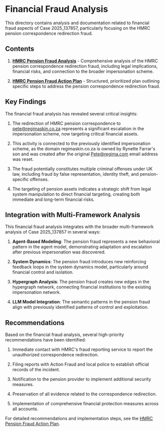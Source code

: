 # Financial Fraud Analysis

This directory contains analysis and documentation related to financial fraud aspects of Case 2025_137857, particularly focusing on the HMRC pension correspondence redirection fraud.

## Contents

1. **[HMRC Pension Fraud Analysis](hmrc_pension_fraud_analysis.md)** - Comprehensive analysis of the HMRC pension correspondence redirection fraud, including legal implications, financial risks, and connection to the broader impersonation scheme.

2. **[HMRC Pension Fraud Action Plan](hmrc_pension_fraud_action_plan.md)** - Structured, prioritized plan outlining specific steps to address the pension correspondence redirection fraud.

## Key Findings

The financial fraud analysis has revealed several critical insights:

1. The redirection of HMRC pension correspondence to pete@regimaskin.co.za represents a significant escalation in the impersonation scheme, now targeting critical financial assets.

2. This activity is connected to the previously identified impersonation scheme, as the domain regimaskin.co.za is owned by Rynette Farrar's son and was created after the original Pete@regima.com email address was reset.

3. The fraud potentially constitutes multiple criminal offenses under UK law, including fraud by false representation, identity theft, and pension-specific offenses.

4. The targeting of pension assets indicates a strategic shift from legal system manipulation to direct financial targeting, creating both immediate and long-term financial risks.

## Integration with Multi-Framework Analysis

This financial fraud analysis integrates with the broader multi-framework analysis of Case 2025_137857 in several ways:

1. **Agent-Based Modeling**: The pension fraud represents a new behavioral pattern in the agent model, demonstrating adaptation and escalation after previous impersonation was discovered.

2. **System Dynamics**: The pension fraud introduces new reinforcing feedback loops in the system dynamics model, particularly around financial control and isolation.

3. **Hypergraph Analysis**: The pension fraud creates new edges in the hypergraph network, connecting financial institutions to the existing impersonation network.

4. **LLM Model Integration**: The semantic patterns in the pension fraud align with previously identified patterns of control and exploitation.

## Recommendations

Based on the financial fraud analysis, several high-priority recommendations have been identified:

1. Immediate contact with HMRC's fraud reporting service to report the unauthorized correspondence redirection.

2. Filing reports with Action Fraud and local police to establish official records of the incident.

3. Notification to the pension provider to implement additional security measures.

4. Preservation of all evidence related to the correspondence redirection.

5. Implementation of comprehensive financial protection measures across all accounts.

For detailed recommendations and implementation steps, see the [HMRC Pension Fraud Action Plan](hmrc_pension_fraud_action_plan.md).

